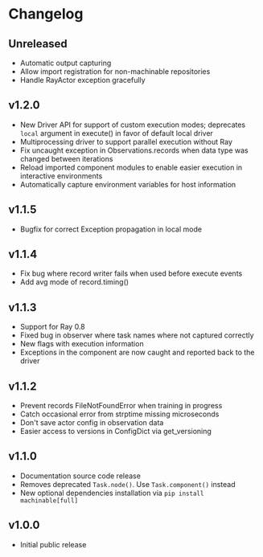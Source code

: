 # Changelog

<!-- Please add changes under the Unreleased section that reads 'No current changes' otherwise -->

## Unreleased

  - Automatic output capturing
  - Allow import registration for non-machinable repositories
  - Handle RayActor exception gracefully

## v1.2.0

  - New Driver API for support of custom execution modes; deprecates ``local`` argument in execute() in favor of default local driver
  - Multiprocessing driver to support parallel execution without Ray
  - Fix uncaught exception in Observations.records when data type was changed between iterations
  - Reload imported component modules to enable easier execution in interactive environments
  - Automatically capture environment variables for host information

## v1.1.5

  - Bugfix for correct Exception propagation in local mode

## v1.1.4

  - Fix bug where record writer fails when used before execute events
  - Add avg mode of record.timing()

## v1.1.3

  - Support for Ray 0.8
  - Fixed bug in observer where task names where not captured correctly
  - New flags with execution information
  - Exceptions in the component are now caught and reported back to the driver

## v1.1.2

  - Prevent records FileNotFoundError when training in progress
  - Catch occasional error from strptime missing microseconds
  - Don't save actor config in observation data
  - Easier access to versions in ConfigDict via get_versioning

## v1.1.0

  - Documentation source code release
  - Removes deprecated ``Task.node()``. Use ``Task.component()`` instead
  - New optional dependencies installation via ``pip install machinable[full]``

## v1.0.0

  - Initial public release